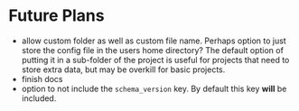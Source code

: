 # Future Plans

- allow custom folder as well as custom file name. Perhaps option to just store
  the config file in the users home directory? The default option of putting it
  in a sub-folder of the project is useful for projects that need to store extra
  data, but may be overkill for basic projects.
- finish docs
- option to not include the `schema_version` key. By default this key **will**
  be included.
